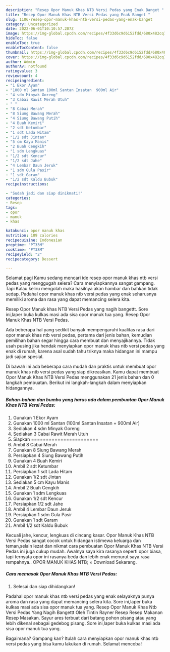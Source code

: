 ```yaml
---
description: "Resep Opor Manuk Khas NTB Versi Pedas yang Enak Banget "
title: "Resep Opor Manuk Khas NTB Versi Pedas yang Enak Banget "
slug: 1106-resep-opor-manuk-khas-ntb-versi-pedas-yang-enak-banget
category: Uncategorized
date: 2022-06-01T10:10:57.207Z
image: https://img-global.cpcdn.com/recipes/4f33d6c9d6152fdd/680x482cq70/opor-manuk-khas-ntb-versi-pedas-foto-resep-utama.jpg
hideToc: false
enableToc: true
enableTocContent: false
thumbnail: https://img-global.cpcdn.com/recipes/4f33d6c9d6152fdd/680x482cq70/opor-manuk-khas-ntb-versi-pedas-foto-resep-utama.jpg
cover: https://img-global.cpcdn.com/recipes/4f33d6c9d6152fdd/680x482cq70/opor-manuk-khas-ntb-versi-pedas-foto-resep-utama.jpg
author: Admin
authorAv: notfound
ratingvalue: 3
reviewcount: 4
recipeingredient:
- "1 Ekor Ayam"
- "1000 ml Santan 100ml Santan Insatan  900ml Air"
- "4 sdm Minyak Goreng"
- "3 Cabai Rawit Merah Utuh"
- " "
- "8 Cabai Merah"
- "8 Siung Bawang Merah"
- "4 Siung Bawang Putih"
- "4 Buah Kemiri"
- "2 sdt Ketumbar"
- "1 sdt Lada Hitam"
- "1/2 sdt Jintan"
- "5 cm Kayu Manis"
- "2 Buah Cengkih"
- "1 sdm Lengkuas"
- "1/2 sdt Kencur"
- "1/2 sdt Jahe"
- "4 Lembar Daun Jeruk"
- "1 sdm Gula Pasir"
- "1 sdt Garam"
- "1/2 sdt Kaldu Bubuk"
recipeinstructions:

- "Sudah jadi dan siap dinikmati!"
categories:
- Resep
tags:
- opor
- manuk
- khas

katakunci: opor manuk khas 
nutrition: 109 calories
recipecuisine: Indonesian
preptime: "PT33M"
cooktime: "PT38M"
recipeyield: "2"
recipecategory: Dessert

---
```



Selamat pagi Kamu sedang mencari ide resep opor manuk khas ntb versi pedas yang menggugah selera? Cara menyiapkannya sangat gampang. Tapi Kalau keliru mengolah maka hasilnya akan hambar dan bahkan tidak sedap. Padahal opor manuk khas ntb versi pedas yang enak seharusnya memiliki aroma dan rasa yang dapat memancing selera kita.


Resep Opor Manuk khas NTB Versi Pedas yang nagih bangettt. Sore ini,laper buka kulkas masi ada sisa opor manuk tua yang. Resep Opor Manuk Khas NTB Versi Pedas.

Ada beberapa hal yang sedikit banyak mempengaruhi kualitas rasa dari opor manuk khas ntb versi pedas, pertama dari jenis bahan, kemudian pemilihan bahan segar hingga cara membuat dan menyajikannya. Tidak usah pusing jika hendak menyiapkan opor manuk khas ntb versi pedas yang enak di rumah, karena asal sudah tahu triknya maka hidangan ini mampu jadi sajian spesial.


Di bawah ini ada beberapa cara mudah dan praktis untuk membuat opor manuk khas ntb versi pedas yang siap dikreasikan. Kamu dapat membuat Opor Manuk Khas NTB Versi Pedas menggunakan 21 jenis bahan dan 0 langkah pembuatan. Berikut ini langkah-langkah dalam menyiapkan hidangannya.

<!--inarticleads1-->

##### Bahan-bahan dan bumbu yang harus ada dalam pembuatan Opor Manuk Khas NTB Versi Pedas:

1. Gunakan 1 Ekor Ayam
1. Gunakan 1000 ml Santan (100ml Santan Insatan + 900ml Air)
1. Sediakan 4 sdm Minyak Goreng
1. Sediakan 3 Cabai Rawit Merah Utuh
1. Siapkan  =======================
1. Ambil 8 Cabai Merah
1. Gunakan 8 Siung Bawang Merah
1. Persiapkan 4 Siung Bawang Putih
1. Gunakan 4 Buah Kemiri
1. Ambil 2 sdt Ketumbar
1. Persiapkan 1 sdt Lada Hitam
1. Gunakan 1/2 sdt Jintan
1. Sediakan 5 cm Kayu Manis
1. Ambil 2 Buah Cengkih
1. Gunakan 1 sdm Lengkuas
1. Gunakan 1/2 sdt Kencur
1. Persiapkan 1/2 sdt Jahe
1. Ambil 4 Lembar Daun Jeruk
1. Persiapkan 1 sdm Gula Pasir
1. Gunakan 1 sdt Garam
1. Ambil 1/2 sdt Kaldu Bubuk


Kecuali jahe, kencur, lengkuas di cincang kasar. Opor Manuk Khas NTB Versi Pedas sangat cocok untuk hidangan istimewa keluarga dan teman,selain lezat dan nikmat cara pembuatan Opor Manuk Khas NTB Versi Pedas ini juga cukup mudah. Awalnya saya kira rasanya seperti opor biasa, tapi ternyata opor ini rasanya beda dan lebih enak menurut saya.rasa rempahnya.. OPOR MANUK KHAS NTB; × Download Sekarang. 

<!--inarticleads2-->

##### Cara memasak Opor Manuk Khas NTB Versi Pedas:


1. Selesai dan siap dihidangkan!

Padahal opor manuk khas ntb versi pedas yang enak selayaknya punya aroma dan rasa yang dapat memancing selera kita. Sore ini,laper buka kulkas masi ada sisa opor manuk tua yang. Resep Opor Manuk Khas Ntb Versi Pedas Yang Nagih Bangettt Oleh Tintin Rayner Resep Resep Makanan Resep Masakan. Sayur ares terbuat dari batang pohon pisang atau yang lebih dikenal sebagai gedebog pisang. Sore ini,laper buka kulkas masi ada sisa opor manuk tua yang. 

Bagaimana? Gampang kan? Itulah cara menyiapkan opor manuk khas ntb versi pedas yang bisa kamu lakukan di rumah. Selamat mencoba!
